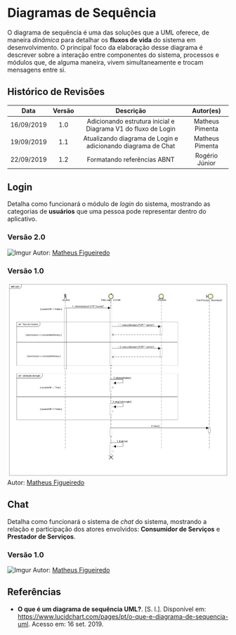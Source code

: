 # Diagramas de Sequência

O diagrama de sequência é uma das soluções que a UML oferece, de maneira *dinâmica* para detalhar os **fluxos de vida** do sistema em desenvolvimento. O principal foco da elaboração desse diagrama é descrever sobre a interação entre componentes do sistema, processos e módulos que, de alguma maneira, vivem simultaneamente e trocam mensagens entre si. 

## Histórico de Revisões
|      Data     | Versão | Descrição                             | Autor(es) |
| :--: | :----: | :-------: | :-------: |
|   16/09/2019  | 1.0     |  Adicionando estrutura inicial e Diagrama V1 do fluxo de Login                              |       Matheus Pimenta    |
|   19/09/2019  | 1.1     |  Atualizando diagrama de Login e adicionando diagrama de Chat                             |       Matheus Pimenta    |
| 22/09/2019 |  1.2   |         Formatando referências ABNT         |                 Rogério Júnior               |

## Login
Detalha como funcionará o módulo de *login* do sistema, mostrando as categorias de **usuários** que uma pessoa pode representar dentro do aplicativo.

### Versão 2.0

![Imgur](https://i.imgur.com/m2Mhr0R.png)
Autor: [Matheus Figueiredo](https://github.com/Matheusss03)

### Versão 1.0

![Sequencia_Login](../../../assets/diagramas_sequencia/Login.png)
Autor: [Matheus Figueiredo](https://github.com/Matheusss03)

## Chat
Detalha como funcionará o sistema de *chat* do sistema, mostrando a relação e participação dos atores envolvidos: **Consumidor de Serviços** e **Prestador de Serviços**.

### Versão 1.0

![Imgur](https://i.imgur.com/AI1UXkP.png)
Autor: [Matheus Figueiredo](https://github.com/Matheusss03)

## Referências

* **O que é um diagrama de sequência UML?**. [S. l.]. Disponível em: https://www.lucidchart.com/pages/pt/o-que-e-diagrama-de-sequencia-uml. Acesso em: 16 set. 2019.